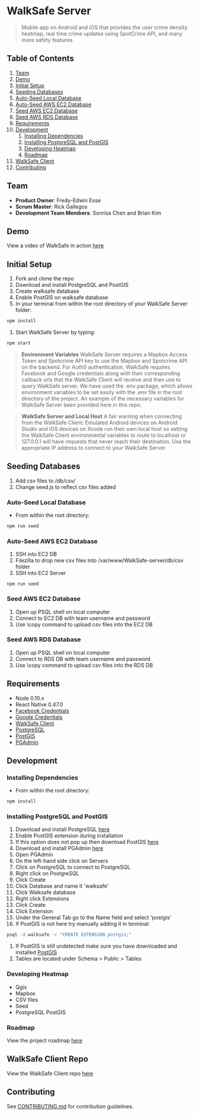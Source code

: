 # WalkSafe Server

> Mobile app on Android and iOS that provides the user crime density heatmap, real time crime updates using SpotCrime API, and many more safety features.


## Table of Contents

1. [Team](#team)
1. [Demo](#demo)
1. [Initial Setup](#initial-setup)
1. [Seeding Databases](#seeding-databases)
  1. [Auto-Seed Local Database](#auto-seed-local-database)
  1. [Auto-Seed AWS EC2 Database](#auto-seed-aws-ec2-database)
  1. [Seed AWS EC2 Database](#seed-aws-ec2-database)
  1. [Seed AWS RDS Database](#seed-aws-rds-database)
1. [Requirements](#requirements)
1. [Development](#development)
    1. [Installing Dependencies](#installing-dependencies)
    1. [Installing PostgreSQL and PostGIS](#installing-postgresql-and-postgis)
    1. [Developing Heatmap](#developing-heatmap)
    1. [Roadmap](#roadmap)
1. [WalkSafe Client](#walksafe-client)
1. [Contributing](#contributing)


## Team

  - __Product Owner__: Fredy-Edwin Esse
  - __Scrum Master__: Rick Gallegos
  - __Development Team Members__: Sonrisa Chen and Brian Kim

## Demo

View a video of WalkSafe in action [here](https://www.youtube.com/watch?v=R41ELsbPc04)

## Initial Setup

1. Fork and clone the repo
1. Download and install PostgreSQL and PostGIS
1. Create walksafe database
1. Enable PostGIS on walksafe database
1. In your terminal from within the root directory of your WalkSafe Server folder:
```sh
npm install
```
1. Start WalkSafe Server by typing:
```sh
npm start
```

> __Environment Variables__ WalkSafe Server requires a Mapbox Access Token and Spotcrime API key to use the Mapbox and Spotcrime API on the backend. For Auth0 authentication, WalkSafe requires Facebook and Google credentials along with their corresponding callback urls that the WalkSafe Client will receive and then use to query WalkSafe server. We have used the .env package, which allows environment variables to be set easily with the .env file in the root directory of the project. An example of the necessary variables for WalkSafe Server been provided here in this repo.

> __WalkSafe Server and Local Host__ A fair warning when connecting from the WalkSafe Client: Emulated Android devices on Android Studio and iOS devices on Xcode run their own local host so setting the WalkSafe Client environmental variables to route to localhost or 127.0.0.1 will have requests that never reach their destination.  Use the appropriate IP address to connect to your WalkSafe Server.

## Seeding Databases

1. Add csv files to /db/csv/
1. Change seed.js to reflect csv files added

### Auto-Seed Local Database

- From within the root directory:
```sh
npm run seed
```

### Auto-Seed AWS EC2 Database
1. SSH into EC2 DB
1. Filezilla to drop new csv files into /var/www/WalkSafe-server/db/csv folder
1. SSH into EC2 Server
```
npm run seed
```
### Seed AWS EC2 Database
1. Open up PSQL shell on local computer
1. Connect to EC2 DB with team username and password
1. Use \copy command to upload csv files into the EC2 DB

### Seed AWS RDS Database
1. Open up PSQL shell on local computer
1. Connect to RDS DB with team username and password
1. Use \copy command to upload csv files into the RDS DB

## Requirements

- Node 0.10.x
- React Native 0.47.0
- [Facebook Credentials](https://developers.facebook.com)
- [Google Credentials](https://console.developers.google.com)
- [WalkSafe Client](https://github.com/f-4/WalkSafe)
- [PostgreSQL](https://www.postgresql.org/download)
- [PostGIS](http://postgis.net/install)
- [PGAdmin](https://www.pgadmin.org)

## Development

### Installing Dependencies

- From within the root directory:
```sh
npm install
```

### Installing PostgreSQL and PostGIS

1. Download and install PostgreSQL [here](https://www.postgresql.org/download)
1. Enable PostGIS extension during installation
  1. If this option does not pop up then download PostGIS [here](http://postgis.net/install)
1. Download and install PGAdmin [here](https://www.pgadmin.org)
1. Open PGAdmin
1. On the left-hand side click on Servers
1. Click on PostgreSQL to connect to PostgreSQL
1. Right click on PostgreSQL
1. Click Create
1. Click Database and name it 'walksafe'
1. Click Walksafe database
1. Right click Extensions
1. Click Create
1. Click Extension
1. Under the General Tab go to the Name field and select 'postgis'
  1. If PostGIS is not here try manually adding it in terminal:
  ```sh
  psql -d walksafe -c "CREATE EXTENSION postgis;"
  ```
  1. If PostGIS is still undetected make sure you have downloaded and installed [PostGIS](http://postgis.net/install)
1. Tables are located under Schema > Public > Tables

### Developing Heatmap

- Qgis
- Mapbox
- CSV files
- Seed
- PostgreSQL PostGIS

### Roadmap

View the project roadmap [here](https://github.com/f-4/WalkSafe/issues)

## WalkSafe Client Repo

View the WalkSafe Client repo
[here](https://github.com/f-4/WalkSafe)

## Contributing

See [CONTRIBUTING.md](CONTRIBUTING.md) for contribution guidelines.
